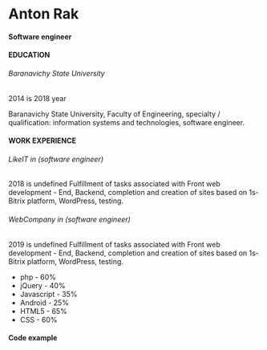 # Anton Rak
#### Software engineer

#### EDUCATION

###### Baranavichy State University
2014 is 2018 year

Baranavichy State University, Faculty of Engineering, specialty / qualification: information systems and technologies, software engineer.


#### WORK EXPERIENCE
###### LikeIT in (software engineer)
2018 is undefined
Fulfillment of tasks associated with Front web development - End, Backend, completion and creation of sites based on 1s-Bitrix platform, WordPress, testing.

###### WebCompany  in (software engineer)
2019 is undefined
Fulfillment of tasks associated with Front web development - End, Backend, completion and creation of sites based on 1s-Bitrix platform, WordPress, testing.


* php - 60%
* jQuery - 40%
* Javascript - 35%
* Android - 25%
* HTML5 - 65%
* CSS - 60%

#### Code example 
<?php
function php_number_count($string)
{
$result = 0;
$len = strlen($string);

for($i = 0; $i < $len; $i++){
if (is_numeric($string[$i])) {
$result += $string[$i];
} 
}

return $result;
}

$string = "1g2a3";

$result = php_number_count($string); // 6
echo $result;



#### ABOUT ME 
I lead an active lifestyle, I have no bad habits, responsible, persistent, purposeful, fast learner, ability to work in a team, focus on results.

#### CONTACTS
PHONE:
(033) 605 – 37 – 84 

#### EMAIL:
anton.rak.1996@mail.ru

#### HOBBY
* Programming
* Cars
* Sport
* Music



